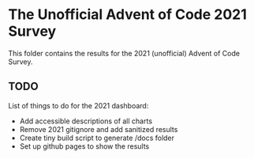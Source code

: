 # The Unofficial Advent of Code 2021 Survey

This folder contains the results for the 2021 (unofficial) Advent of Code Survey.

## TODO

List of things to do for the 2021 dashboard:

- Add accessible descriptions of all charts
- Remove 2021 gitignore and add sanitized results
- Create tiny build script to generate /docs folder
- Set up github pages to show the results
